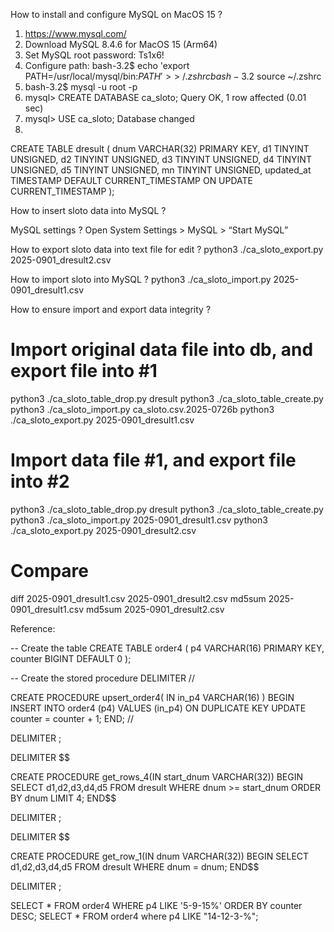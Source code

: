 How to install and configure MySQL on MacOS 15 ?
01) https://www.mysql.com/
02) Download MySQL 8.4.6 for MacOS 15 (Arm64)
03) Set MySQL root password: Ts1x6!
04) Configure path:
bash-3.2$ echo 'export PATH=/usr/local/mysql/bin:$PATH' >> ~/.zshrc
bash-3.2$ source ~/.zshrc
05) bash-3.2$ mysql -u root -p
06) mysql> CREATE DATABASE ca_sloto;
      Query OK, 1 row affected (0.01 sec)
07) mysql> USE ca_sloto;
      Database changed
08) 
CREATE TABLE dresult (
    dnum VARCHAR(32) PRIMARY KEY,
    d1   TINYINT UNSIGNED,
    d2   TINYINT UNSIGNED,
    d3   TINYINT UNSIGNED,
    d4   TINYINT UNSIGNED,
    d5   TINYINT UNSIGNED,
    mn  TINYINT UNSIGNED,
    updated_at TIMESTAMP DEFAULT CURRENT_TIMESTAMP ON UPDATE CURRENT_TIMESTAMP
);

How to insert sloto data into MySQL ?

MySQL settings ?
Open System Settings > MySQL > “Start MySQL”

How to export sloto data into text file for edit ?
python3 ./ca_sloto_export.py 2025-0901_dresult2.csv

How to import sloto into MySQL ?
python3 ./ca_sloto_import.py 2025-0901_dresult1.csv

How to ensure import and export data integrity ?
# Import original data file into db, and export file into #1
python3 ./ca_sloto_table_drop.py dresult
python3 ./ca_sloto_table_create.py
python3 ./ca_sloto_import.py ca_sloto.csv.2025-0726b
python3 ./ca_sloto_export.py 2025-0901_dresult1.csv

# Import data file #1, and export file into #2
python3 ./ca_sloto_table_drop.py dresult
python3 ./ca_sloto_table_create.py 
python3 ./ca_sloto_import.py 2025-0901_dresult1.csv
python3 ./ca_sloto_export.py 2025-0901_dresult2.csv

# Compare
diff 2025-0901_dresult1.csv 2025-0901_dresult2.csv
md5sum 2025-0901_dresult1.csv
md5sum 2025-0901_dresult2.csv




Reference:

-- Create the table
CREATE TABLE order4 (
    p4 VARCHAR(16) PRIMARY KEY,
    counter BIGINT DEFAULT 0
);

-- Create the stored procedure
DELIMITER //

CREATE PROCEDURE upsert_order4(
    IN in_p4 VARCHAR(16)
)
BEGIN
    INSERT INTO order4 (p4)
    VALUES (in_p4)
    ON DUPLICATE KEY UPDATE
        counter = counter + 1;
END;
//

DELIMITER ;

DELIMITER $$

CREATE PROCEDURE get_rows_4(IN start_dnum VARCHAR(32))
BEGIN
    SELECT d1,d2,d3,d4,d5
    FROM dresult
    WHERE dnum >= start_dnum
    ORDER BY dnum
    LIMIT 4;
END$$

DELIMITER ;


DELIMITER $$

CREATE PROCEDURE get_row_1(IN dnum VARCHAR(32))
BEGIN
    SELECT d1,d2,d3,d4,d5
    FROM dresult
    WHERE dnum = dnum;
END$$

DELIMITER ;


SELECT * FROM order4 WHERE p4 LIKE '5-9-15%' ORDER BY counter DESC;
SELECT * FROM order4 where p4 LIKE "14-12-3-%";



